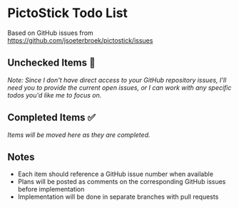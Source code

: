 # PictoStick Todo List

Based on GitHub issues from https://github.com/jsoeterbroek/pictostick/issues

## Unchecked Items 🔲

_Note: Since I don't have direct access to your GitHub repository issues, I'll need you to provide the current open issues, or I can work with any specific todos you'd like me to focus on._

## Completed Items ✅

_Items will be moved here as they are completed._

## Notes

- Each item should reference a GitHub issue number when available
- Plans will be posted as comments on the corresponding GitHub issues before implementation
- Implementation will be done in separate branches with pull requests
